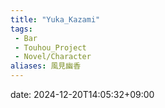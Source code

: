 ```yaml
---
title: "Yuka_Kazami"
tags:
 - Bar
 - Touhou_Project
 - Novel/Character
aliases: 風見幽香
---
```


date: 2024-12-20T14:05:32+09:00


